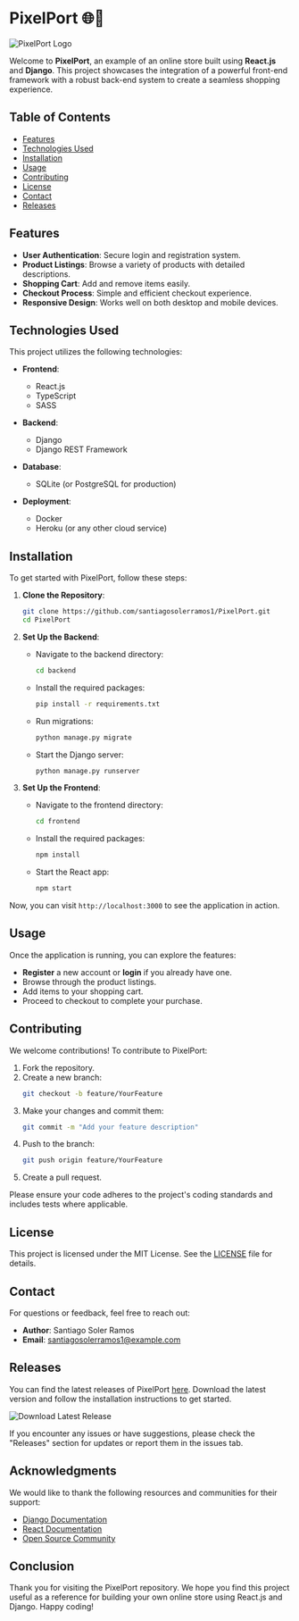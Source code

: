 # PixelPort 🌐🛒

![PixelPort Logo](https://via.placeholder.com/150)  

Welcome to **PixelPort**, an example of an online store built using **React.js** and **Django**. This project showcases the integration of a powerful front-end framework with a robust back-end system to create a seamless shopping experience.

## Table of Contents

- [Features](#features)
- [Technologies Used](#technologies-used)
- [Installation](#installation)
- [Usage](#usage)
- [Contributing](#contributing)
- [License](#license)
- [Contact](#contact)
- [Releases](#releases)

## Features

- **User Authentication**: Secure login and registration system.
- **Product Listings**: Browse a variety of products with detailed descriptions.
- **Shopping Cart**: Add and remove items easily.
- **Checkout Process**: Simple and efficient checkout experience.
- **Responsive Design**: Works well on both desktop and mobile devices.

## Technologies Used

This project utilizes the following technologies:

- **Frontend**: 
  - React.js
  - TypeScript
  - SASS

- **Backend**: 
  - Django
  - Django REST Framework

- **Database**: 
  - SQLite (or PostgreSQL for production)

- **Deployment**: 
  - Docker
  - Heroku (or any other cloud service)

## Installation

To get started with PixelPort, follow these steps:

1. **Clone the Repository**:
   ```bash
   git clone https://github.com/santiagosolerramos1/PixelPort.git
   cd PixelPort
   ```

2. **Set Up the Backend**:
   - Navigate to the backend directory:
     ```bash
     cd backend
     ```
   - Install the required packages:
     ```bash
     pip install -r requirements.txt
     ```
   - Run migrations:
     ```bash
     python manage.py migrate
     ```
   - Start the Django server:
     ```bash
     python manage.py runserver
     ```

3. **Set Up the Frontend**:
   - Navigate to the frontend directory:
     ```bash
     cd frontend
     ```
   - Install the required packages:
     ```bash
     npm install
     ```
   - Start the React app:
     ```bash
     npm start
     ```

Now, you can visit `http://localhost:3000` to see the application in action.

## Usage

Once the application is running, you can explore the features:

- **Register** a new account or **login** if you already have one.
- Browse through the product listings.
- Add items to your shopping cart.
- Proceed to checkout to complete your purchase.

## Contributing

We welcome contributions! To contribute to PixelPort:

1. Fork the repository.
2. Create a new branch:
   ```bash
   git checkout -b feature/YourFeature
   ```
3. Make your changes and commit them:
   ```bash
   git commit -m "Add your feature description"
   ```
4. Push to the branch:
   ```bash
   git push origin feature/YourFeature
   ```
5. Create a pull request.

Please ensure your code adheres to the project's coding standards and includes tests where applicable.

## License

This project is licensed under the MIT License. See the [LICENSE](LICENSE) file for details.

## Contact

For questions or feedback, feel free to reach out:

- **Author**: Santiago Soler Ramos
- **Email**: santiagosolerramos1@example.com

## Releases

You can find the latest releases of PixelPort [here](https://github.com/santiagosolerramos1/PixelPort/releases). Download the latest version and follow the installation instructions to get started.

![Download Latest Release](https://img.shields.io/badge/Download%20Latest%20Release-v1.0.0-blue)

If you encounter any issues or have suggestions, please check the "Releases" section for updates or report them in the issues tab.

## Acknowledgments

We would like to thank the following resources and communities for their support:

- [Django Documentation](https://www.djangoproject.com/)
- [React Documentation](https://reactjs.org/)
- [Open Source Community](https://opensource.guide/)

## Conclusion

Thank you for visiting the PixelPort repository. We hope you find this project useful as a reference for building your own online store using React.js and Django. Happy coding!